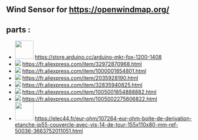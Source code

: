 ## Wind Sensor for https://openwindmap.org/

## parts :
* <img src="https://store-cdn.arduino.cc/uni/catalog/product/cache/1/image/520x330/604a3538c15e081937dbfbd20aa60aad/a/b/abx00014_featured_2.jpg" width="50"> https://store.arduino.cc/arduino-mkr-fox-1200-1408
* <img src="https://ae01.alicdn.com/kf/H5759a5d14e204eca85c50ffd59403bac1/868-MHz-antenne-Lora-Lorawan-pbx-915MHz-5dbi-SMA-Connecteur-M-le-GSM-868-MHz-antenne.jpg_50x50.jpg_.webp"> https://fr.aliexpress.com/item/32972870968.html
* <img src="https://ae01.alicdn.com/kf/UT8IArRXvtXXXagOFbXR/Pi-ce-de-rechange-pour-station-m-t-o-pour-tester-la-direction-du-vent-1.jpg_50x50.jpg_.webp" /> https://fr.aliexpress.com/item/1000001854801.html
* <img src="https://ae01.alicdn.com/kf/HTB1KSpoIXXXXXbxXpXXq6xXFXXXC/1-pi-ce-de-rechange-pour-station-m-t-o-pour-tester-la-vitesse-du-vent.jpg_50x50.jpg_.webp"> https://fr.aliexpress.com/item/2035928190.html
* <img src="https://ae01.alicdn.com/kf/HTB1A.VnXB_85uJjSZPfq6Ap0FXaO/Bras-de-montage-pour-capteur-de-vitesse-du-vent-capteur-de-direction-du-vent-pi-ce.jpg_50x50.jpg_.webp" /> https://fr.aliexpress.com/item/32835940825.html
* <img src="https://ae01.alicdn.com/kf/H61aba0cb740f44dbab2d80da47636530X/Module-Mobile-5V-3A-3V-1A-de-carte-d-extension-de-puissance-du-bouclier-V8-de.jpg_50x50.jpg_.webp"> https://fr.aliexpress.com/item/1005001854888882.html
* <img src="https://ae01.alicdn.com/kf/He94ce908bbc541d0bdd799fa20be5104B/Chargeur-de-batterie-5-V-5-W-1000ma-sortie-USB-Port-femelle-ext-rieur-r-gulateur.jpg_50x50.jpg_.webp"> https://fr.aliexpress.com/item/1005002275606822.html
* <img src="https://elec44.fr/68954-home_default/eur-ohm-boite-de-derivation-etanche-ip55-couvercle-avec-vis-14-de-tour-155x110x80-mm-ref-50036.jpg" width="50"> https://elec44.fr/eur-ohm/107264-eur-ohm-boite-de-derivation-etanche-ip55-couvercle-avec-vis-14-de-tour-155x110x80-mm-ref-50036-3663752011051.html